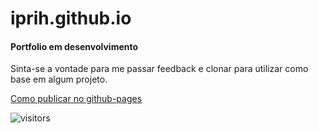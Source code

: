 # iprih.github.io

#### Portfolio em desenvolvimento

Sinta-se a vontade para me passar feedback e clonar para utilizar como base em algum projeto. 

[Como publicar no github-pages](https://youtu.be/zTy24QCx2vE)

![visitors](https://visitor-badge.glitch.me/badge?page_id=iprih.iprih.github.io)
